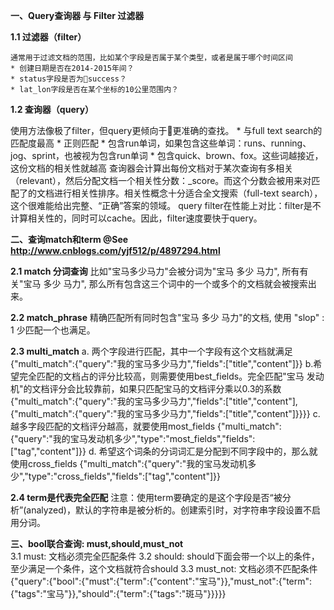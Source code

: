 **一、Query查询器 与 Filter 过滤器**

**1.1 过滤器（filter）**

    通常用于过滤文档的范围，比如某个字段是否属于某个类型，或者是属于哪个时间区间
    * 创建日期是否在2014-2015年间？
    * status字段是否为success？
    * lat_lon字段是否在某个坐标的10公里范围内？
    
**1.2 查询器（query）** 

   使用方法像极了filter，但query更倾向于更准确的查找。 
    * 与full text search的匹配度最高
    * 正则匹配
    * 包含run单词，如果包含这些单词：runs、running、jog、sprint，也被视为包含run单词
    * 包含quick、brown、fox。这些词越接近，这份文档的相关性就越高
    查询器会计算出每份文档对于某次查询有多相关（relevant），然后分配文档一个相关性分数：_score。而这个分数会被用来对匹配了的文档进行相关性排序。相关性概念十分适合全文搜索（full-text search），这个很难能给出完整、“正确”答案的领域。
    query filter在性能上对比：filter是不计算相关性的，同时可以cache。因此，filter速度要快于query。
    
    
**二、查询match和term @See http://www.cnblogs.com/yjf512/p/4897294.html**

   **2.1 match 分词查询**
     比如"宝马多少马力"会被分词为"宝马 多少 马力", 所有有关"宝马 多少 马力", 那么所有包含这三个词中的一个或多个的文档就会被搜索出来。
  
   **2.2 match_phrase**
     精确匹配所有同时包含"宝马 多少 马力"的文档, 使用 "slop" : 1 少匹配一个也满足。
   
   **2.3 multi_match** 
     a. 两个字段进行匹配，其中一个字段有这个文档就满足
        {"multi_match":{"query":"我的宝马多少马力","fields":["title","content"]}}
     b.希望完全匹配的文档占的评分比较高，则需要使用best_fields。完全匹配"宝马 发动机"的文档评分会比较靠前，如果只匹配宝马的文档评分乘以0.3的系数
       {"multi_match":{"query":"我的宝马多少马力","fields":["title","content"],{"multi_match":{"query":"我的宝马多少马力","fields":["title","content"]}}}}
     c.越多字段匹配的文档评分越高，就要使用most_fields
        {"multi_match":{"query":"我的宝马发动机多少","type":"most_fields","fields":["tag","content"]}}
     d. 希望这个词条的分词词汇是分配到不同字段中的，那么就使用cross_fields
        {"multi_match":{"query":"我的宝马发动机多少","type":"cross_fields","fields":["tag","content"]}}
        
   **2.4 term是代表完全匹配**
   注意：使用term要确定的是这个字段是否“被分析”(analyzed)，默认的字符串是被分析的。创建索引时，对字符串字段设置不启用分词。
   
**三、bool联合查询: must,should,must_not**   
    3.1 must: 文档必须完全匹配条件
    3.2 should: should下面会带一个以上的条件，至少满足一个条件，这个文档就符合should
    3.3 must_not: 文档必须不匹配条件
    {"query":{"bool":{"must":{"term":{"content":"宝马"}},"must_not":{"term":{"tags":"宝马"}},"should":{"term":{"tags":"斑马"}}}}}